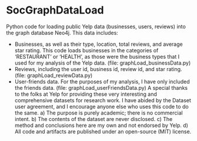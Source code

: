 # SocGraphDataLoad
Python code for loading public Yelp data (businesses, users, reviews) into the graph database Neo4j. 
This data includes:
- Businesses, as well as their type, location, total reviews, and average star rating. This code loads businesses in the categories of ‘RESTAURANT’ or ‘HEALTH’, as those were the business types that I used for my analysis of the Yelp data. (file: graphLoad_businessData.py)
- Reviews, including the user id, business id, review id, and star rating. (file: graphLoad_reviewData.py)
- User-friends data. For the purposes of my analysis, I have only included the friends data. (file: graphLoad_userFriendsData.py)
A special thanks to the folks at Yelp for providing these very interesting and comprehensive datasets for research work. I have abided by the Dataset user agreement, and I encourage anyone else who uses this code to do the same. 
a)	The purpose is purely academic; there is no commercial intent.
b)	The contents of the dataset are never disclosed.
c)	The method and conclusions here are my own and not endorsed by Yelp.
d)	All code and artifacts are published under an open-source (MIT) license.
